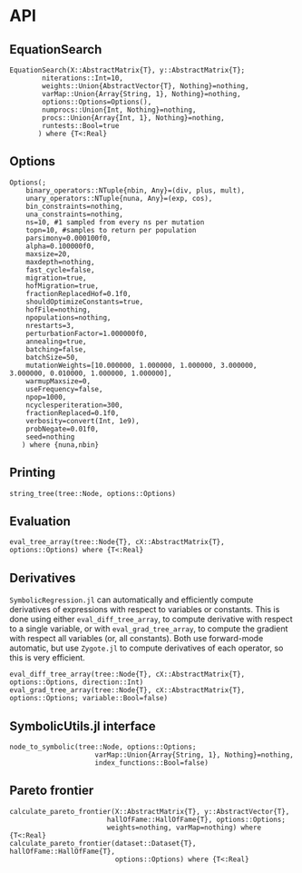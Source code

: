 # API

## EquationSearch

```@docs
EquationSearch(X::AbstractMatrix{T}, y::AbstractMatrix{T};
        niterations::Int=10,
        weights::Union{AbstractVector{T}, Nothing}=nothing,
        varMap::Union{Array{String, 1}, Nothing}=nothing,
        options::Options=Options(),
        numprocs::Union{Int, Nothing}=nothing,
        procs::Union{Array{Int, 1}, Nothing}=nothing,
        runtests::Bool=true
       ) where {T<:Real}
```

## Options

```@docs
Options(;
    binary_operators::NTuple{nbin, Any}=(div, plus, mult),
    unary_operators::NTuple{nuna, Any}=(exp, cos),
    bin_constraints=nothing,
    una_constraints=nothing,
    ns=10, #1 sampled from every ns per mutation
    topn=10, #samples to return per population
    parsimony=0.000100f0,
    alpha=0.100000f0,
    maxsize=20,
    maxdepth=nothing,
    fast_cycle=false,
    migration=true,
    hofMigration=true,
    fractionReplacedHof=0.1f0,
    shouldOptimizeConstants=true,
    hofFile=nothing,
    npopulations=nothing,
    nrestarts=3,
    perturbationFactor=1.000000f0,
    annealing=true,
    batching=false,
    batchSize=50,
    mutationWeights=[10.000000, 1.000000, 1.000000, 3.000000, 3.000000, 0.010000, 1.000000, 1.000000],
    warmupMaxsize=0,
    useFrequency=false,
    npop=1000,
    ncyclesperiteration=300,
    fractionReplaced=0.1f0,
    verbosity=convert(Int, 1e9),
    probNegate=0.01f0,
    seed=nothing
   ) where {nuna,nbin}
```

## Printing

```@docs
string_tree(tree::Node, options::Options)
```

## Evaluation

```@docs
eval_tree_array(tree::Node{T}, cX::AbstractMatrix{T}, options::Options) where {T<:Real}
```

## Derivatives

`SymbolicRegression.jl` can automatically and efficiently compute derivatives
of expressions with respect to variables or constants. This is done using
either `eval_diff_tree_array`, to compute derivative with respect to a single
variable, or with `eval_grad_tree_array`, to compute the gradient with respect
all variables (or, all constants). Both use forward-mode automatic, but use
`Zygote.jl` to compute derivatives of each operator, so this is very efficient.

```@docs
eval_diff_tree_array(tree::Node{T}, cX::AbstractMatrix{T}, options::Options, direction::Int)
eval_grad_tree_array(tree::Node{T}, cX::AbstractMatrix{T}, options::Options; variable::Bool=false)
```

## SymbolicUtils.jl interface

```@docs
node_to_symbolic(tree::Node, options::Options; 
                     varMap::Union{Array{String, 1}, Nothing}=nothing,
                     index_functions::Bool=false)
```

## Pareto frontier


```@docs
calculate_pareto_frontier(X::AbstractMatrix{T}, y::AbstractVector{T},
                        hallOfFame::HallOfFame{T}, options::Options;
                        weights=nothing, varMap=nothing) where {T<:Real}
calculate_pareto_frontier(dataset::Dataset{T}, hallOfFame::HallOfFame{T},
                          options::Options) where {T<:Real}
```
